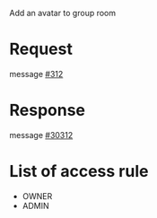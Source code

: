 Add an avatar to group room

# Request
message [#312](../../../proto/README.md#action_312)

# Response
message [#30312](../../../proto/README.md#action_30312)

# List of access rule
* OWNER
* ADMIN